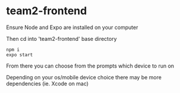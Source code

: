 # team2-frontend

Ensure Node and Expo are installed on your computer

Then cd into 'team2-frontend' base directory
```
npm i
expo start
```

From there you can choose from the prompts which device to run on

Depending on your os/mobile device choice there may be more dependencies (ie. Xcode on mac)
